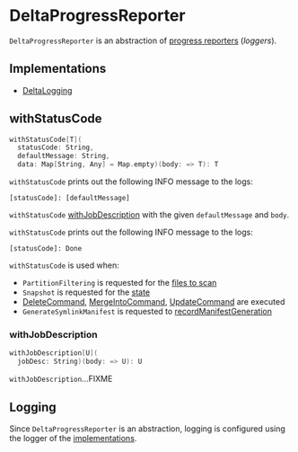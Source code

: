 # DeltaProgressReporter

`DeltaProgressReporter` is an abstraction of [progress reporters](#implementations) (_loggers_).

## Implementations

* [DeltaLogging](DeltaLogging.md)

## <span id="withStatusCode"> withStatusCode

```scala
withStatusCode[T](
  statusCode: String,
  defaultMessage: String,
  data: Map[String, Any] = Map.empty)(body: => T): T
```

`withStatusCode` prints out the following INFO message to the logs:

```text
[statusCode]: [defaultMessage]
```

`withStatusCode` [withJobDescription](#withJobDescription) with the given `defaultMessage` and `body`.

`withStatusCode` prints out the following INFO message to the logs:

```text
[statusCode]: Done
```

`withStatusCode` is used when:

* `PartitionFiltering` is requested for the [files to scan](PartitionFiltering.md#filesForScan)
* `Snapshot` is requested for the [state](Snapshot.md#computedState)
* [DeleteCommand](commands/delete/DeleteCommand.md), [MergeIntoCommand](commands/merge/MergeIntoCommand.md), [UpdateCommand](commands/update/UpdateCommand.md) are executed
* `GenerateSymlinkManifest` is requested to [recordManifestGeneration](post-commit-hooks/GenerateSymlinkManifest.md#recordManifestGeneration)

### <span id="withJobDescription"> withJobDescription

```scala
withJobDescription[U](
  jobDesc: String)(body: => U): U
```

`withJobDescription`...FIXME

## Logging

Since `DeltaProgressReporter` is an abstraction, logging is configured using the logger of the [implementations](#implementations).
